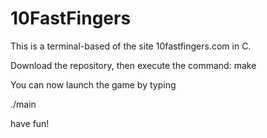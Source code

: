 # 10FastFingers

This is a terminal-based of the site 10fastfingers.com in C.

Download the repository, then execute the command: 
make 

You can now launch the game by typing

./main

have fun!
